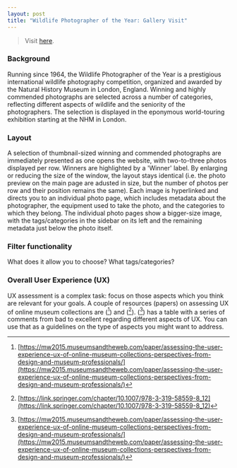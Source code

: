 ```yaml
---
layout: post
title: "Wildlife Photographer of the Year: Gallery Visit"
---
```


> Visit [here](https://www.nhm.ac.uk/wpy/).

### Background
Running since 1964, the Wildlife Photographer of the Year is a prestigious international wildlife photography competition, organized and awarded by the Natural History Museum in London, England. 
Winning and highly commended photographs are selected across a number of categories, reflecting different aspects of wildlife and the seniority of the photographers. The selection is displayed in the eponymous world-touring exhibition starting at the NHM in London.

### Layout
A selection of thumbnail-sized winning and commended photographs are immediately presented as one opens the website, with two-to-three photos displayed per row. Winners are highlighted by a 'Winner' label. By enlarging or reducing the size of the window, the layout stays identical (i.e. the photo preview on the main page are adusted in size, but the number of photos per row and their position remains the same).  Each image is hyperlinked and directs you to an individual photo page, which includes metadata about the photographer, the equipment used to take the photo, and the categories to which they belong. The individual photo pages show a bigger-size image, with the tags/categories in the sidebar on its left and the remaining metadata just below the photo itself.

### Filter functionality
What does it allow you to choose? What tags/categories?

### Overall User Experience (UX)
UX assessment is a complex task: focus on those aspects which you think are relevant for your goals. A couple of resources (papers) on assessing UX of online museum collections are ([^1]) and ([^2]). ([^1]) has a table with a series of comments from bad to excellent regarding different aspects of UX. You can use that as a guidelines on the type of aspects you might want to address.

[^1]: [https://mw2015.museumsandtheweb.com/paper/assessing-the-user-experience-ux-of-online-museum-collections-perspectives-from-design-and-museum-professionals/](https://mw2015.museumsandtheweb.com/paper/assessing-the-user-experience-ux-of-online-museum-collections-perspectives-from-design-and-museum-professionals/)

[^2]: [https://link.springer.com/chapter/10.1007/978-3-319-58559-8_12](https://link.springer.com/chapter/10.1007/978-3-319-58559-8_12)
